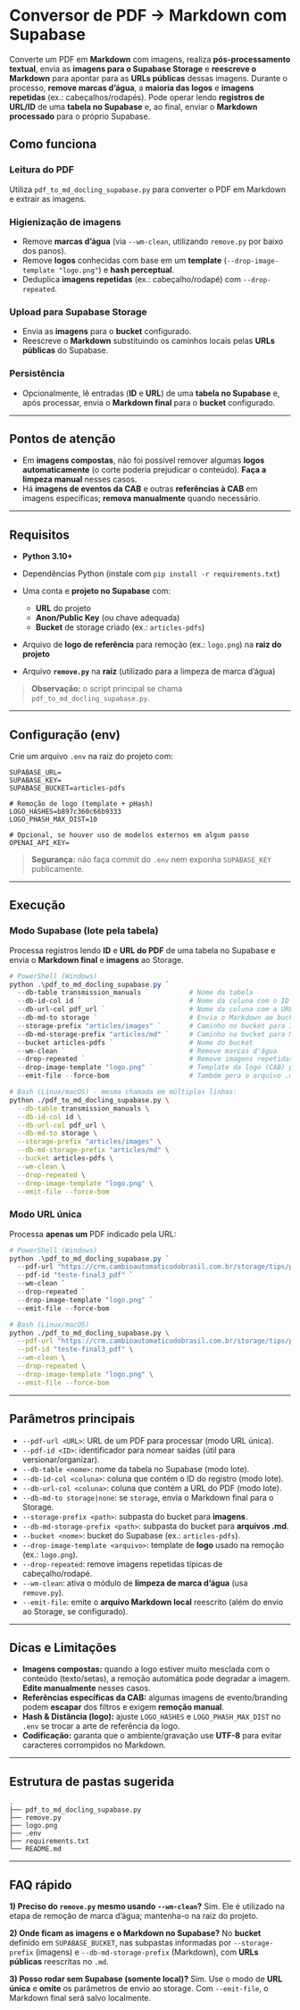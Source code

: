 # Conversor de PDF → Markdown com Supabase

Converte um PDF em **Markdown** com imagens, realiza **pós-processamento textual**, envia as **imagens para o Supabase Storage** e **reescreve o Markdown** para apontar para as **URLs públicas** dessas imagens. Durante o processo, **remove marcas d’água**, a **maioria das logos** e **imagens repetidas** (ex.: cabeçalhos/rodapés).
Pode operar lendo **registros de URL/ID** de uma **tabela no Supabase** e, ao final, enviar o **Markdown processado** para o próprio Supabase.


## Como funciona

### Leitura do PDF

Utiliza `pdf_to_md_docling_supabase.py` para converter o PDF em Markdown e extrair as imagens.

### Higienização de imagens

* Remove **marcas d’água** (via `--wm-clean`, utilizando `remove.py` por baixo dos panos).
* Remove **logos** conhecidas com base em um **template** (`--drop-image-template "logo.png"`) e **hash perceptual**.
* Deduplica **imagens repetidas** (ex.: cabeçalho/rodapé) com `--drop-repeated`.

### Upload para Supabase Storage

* Envia as **imagens** para o **bucket** configurado.
* Reescreve o **Markdown** substituindo os caminhos locais pelas **URLs públicas** do Supabase.

### Persistência

* Opcionalmente, lê entradas (**ID** e **URL**) de uma **tabela no Supabase** e, após processar, envia o **Markdown final** para o **bucket** configurado.

---

## Pontos de atenção

* Em **imagens compostas**, não foi possível remover algumas **logos automaticamente** (o corte poderia prejudicar o conteúdo). **Faça a limpeza manual** nesses casos.
* Há **imagens de eventos da CAB** e outras **referências à CAB** em imagens específicas; **remova manualmente** quando necessário.

---

## Requisitos

* **Python 3.10+**
* Dependências Python (instale com `pip install -r requirements.txt`)
* Uma conta e **projeto no Supabase** com:

  * **URL** do projeto
  * **Anon/Public Key** (ou chave adequada)
  * **Bucket** de storage criado (ex.: `articles-pdfs`)
* Arquivo de **logo de referência** para remoção (ex.: `logo.png`) na **raiz do projeto**
* Arquivo **`remove.py`** na **raiz** (utilizado para a limpeza de marca d’água)

> **Observação:** o script principal se chama `pdf_to_md_docling_supabase.py`.

---

## Configuração (env)

Crie um arquivo `.env` na raiz do projeto com:

```env
SUPABASE_URL=
SUPABASE_KEY=
SUPABASE_BUCKET=articles-pdfs

# Remoção de logo (template + pHash)
LOGO_HASHES=b897c360c66b9333
LOGO_PHASH_MAX_DIST=10

# Opcional, se houver uso de modelos externos em algum passo
OPENAI_API_KEY=
```

> **Segurança:** não faça commit do `.env` nem exponha `SUPABASE_KEY` publicamente.

---

## Execução

### Modo Supabase (lote pela tabela)

Processa registros lendo **ID** e **URL do PDF** de uma tabela no Supabase e envia o **Markdown final** e **imagens** ao Storage.

```powershell
# PowerShell (Windows)
python .\pdf_to_md_docling_supabase.py `
  --db-table transmission_manuals `          # Nome da tabela
  --db-id-col id `                           # Nome da coluna com o ID
  --db-url-col pdf_url `                     # Nome da coluna com a URL do PDF
  --db-md-to storage `                       # Envia o Markdown ao bucket
  --storage-prefix "articles/images" `       # Caminho no bucket para IMAGENS
  --db-md-storage-prefix "articles/md" `     # Caminho no bucket para MARKDOWN
  --bucket articles-pdfs `                   # Nome do bucket
  --wm-clean `                               # Remove marcas d'água
  --drop-repeated `                          # Remove imagens repetidas (cab/rodapé)
  --drop-image-template "logo.png" `         # Template da logo (CAB) para remoção
  --emit-file --force-bom                    # Também gera o arquivo .md local e padrão utf-8
```

```bash
# Bash (Linux/macOS) - mesma chamada em múltiplas linhas:
python ./pdf_to_md_docling_supabase.py \
  --db-table transmission_manuals \
  --db-id-col id \
  --db-url-col pdf_url \
  --db-md-to storage \
  --storage-prefix "articles/images" \
  --db-md-storage-prefix "articles/md" \
  --bucket articles-pdfs \
  --wm-clean \
  --drop-repeated \
  --drop-image-template "logo.png" \
  --emit-file --force-bom                   
```

### Modo URL única

Processa **apenas um** PDF indicado pela URL:

```powershell
# PowerShell (Windows)
python .\pdf_to_md_docling_supabase.py `
  --pdf-url "https://crm.cambioautomaticodobrasil.com.br/storage/tips/pdf/2635-09_g3_s_o_l_e_n_o_i_d_e_s.pdf" `
  --pdf-id "teste-final3_pdf" `
  --wm-clean `
  --drop-repeated `
  --drop-image-template "logo.png" `
  --emit-file --force-bom                   
```

```bash
# Bash (Linux/macOS)
python ./pdf_to_md_docling_supabase.py \
  --pdf-url "https://crm.cambioautomaticodobrasil.com.br/storage/tips/pdf/2635-09_g3_s_o_l_e_n_o_i_d_e_s.pdf" \
  --pdf-id "teste-final3_pdf" \
  --wm-clean \
  --drop-repeated \
  --drop-image-template "logo.png" \
  --emit-file --force-bom                    
```

---

## Parâmetros principais

* `--pdf-url <URL>`: URL de um PDF para processar (modo URL única).
* `--pdf-id <ID>`: identificador para nomear saídas (útil para versionar/organizar).
* `--db-table <nome>`: nome da tabela no Supabase (modo lote).
* `--db-id-col <coluna>`: coluna que contém o ID do registro (modo lote).
* `--db-url-col <coluna>`: coluna que contém a URL do PDF (modo lote).
* `--db-md-to storage|none`: se `storage`, envia o Markdown final para o Storage.
* `--storage-prefix <path>`: subpasta do bucket para **imagens**.
* `--db-md-storage-prefix <path>`: subpasta do bucket para **arquivos .md**.
* `--bucket <nome>`: bucket do Supabase (ex.: `articles-pdfs`).
* `--drop-image-template <arquivo>`: template de **logo** usado na remoção (ex.: `logo.png`).
* `--drop-repeated`: remove imagens repetidas típicas de cabeçalho/rodapé.
* `--wm-clean`: ativa o módulo de **limpeza de marca d’água** (usa `remove.py`).
* `--emit-file`: emite o **arquivo Markdown local** reescrito (além do envio ao Storage, se configurado).

---

## Dicas e Limitações

* **Imagens compostas:** quando a logo estiver muito mesclada com o conteúdo (texto/setas), a remoção automática pode degradar a imagem. **Edite manualmente** nesses casos.
* **Referências específicas da CAB:** algumas imagens de evento/branding podem **escapar** dos filtros e exigem **remoção manual**.
* **Hash & Distância (logo):** ajuste `LOGO_HASHES` e `LOGO_PHASH_MAX_DIST` no `.env` se trocar a arte de referência da logo.
* **Codificação:** garanta que o ambiente/gravação use **UTF-8** para evitar caracteres corrompidos no Markdown.

---

## Estrutura de pastas sugerida

```text
.
├── pdf_to_md_docling_supabase.py
├── remove.py
├── logo.png
├── .env
├── requirements.txt
└── README.md
```

---

## FAQ rápido

**1) Preciso do `remove.py` mesmo usando `--wm-clean`?**
Sim. Ele é utilizado na etapa de remoção de marca d’água; mantenha-o na raiz do projeto.

**2) Onde ficam as imagens e o Markdown no Supabase?**
No **bucket** definido em `SUPABASE_BUCKET`, nas subpastas informadas por `--storage-prefix` (imagens) e `--db-md-storage-prefix` (Markdown), com **URLs públicas** reescritas no `.md`.

**3) Posso rodar sem Supabase (somente local)?**
Sim. Use o modo de **URL única** e **omite** os parâmetros de envio ao storage. Com `--emit-file`, o Markdown final será salvo localmente.
